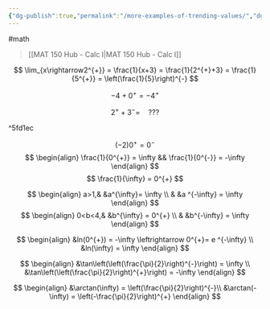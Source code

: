 ```yaml
---
{"dg-publish":true,"permalink":"/more-examples-of-trending-values/","dgHomeLink":true,"dgPassFrontmatter":false,"dgShowLocalGraph":true}
---
```


#math 
> [[MAT 150 Hub - Calc I|MAT 150 Hub - Calc I]]

$$
\lim_{x\rightarrow2^{+}} = \frac{1}{x+3} = \frac{1}{2^{+}+3} = \frac{1}{5^{+}} = \left(\frac{1}{5}\right)^{-}
$$

$$
-4 +0^{+} = -4 ^{+}
$$

$$
2^{+} + 3^{-} = \quad???
$$

^5fd1ec

$$
(-2)0^{+} = 0^{-}
$$
$$
\begin{align}
\frac{1}{0^{+}} = \infty && \frac{1}{0^{-}} = -\infty
\end{align}
$$
$$
\frac{1}{\infty} = 0^{+}
$$

$$
\begin{align}
a>1,&  &a^{\infty}= \infty \\
 & &a ^{-\infty} = \infty
\end{align}
$$
$$
\begin{align}
0<b<4,& &b^{\infty} = 0^{+} \\
& &b^{-\infty} = \infty
\end{align}
$$

$$
\begin{align}
&ln(0^{+}) = -\infty \leftrightarrow 0^{+}= e ^{-\infty} \\
&ln(\infty) = \infty
\end{align}
$$

$$
\begin{align}
&\tan\left(\left(\frac{\pi}{2}\right)^{-}\right) = \infty \\
&\tan\left(\left(\frac{\pi}{2}\right)^{+}\right) = -\infty
\end{align}
$$

$$
\begin{align}
&\arctan(\infty) = \left(\frac{\pi}{2}\right)^{-}\\
&\arctan(-\infty) = \left(-\frac{\pi}{2}\right)^{+}
\end{align}
$$
